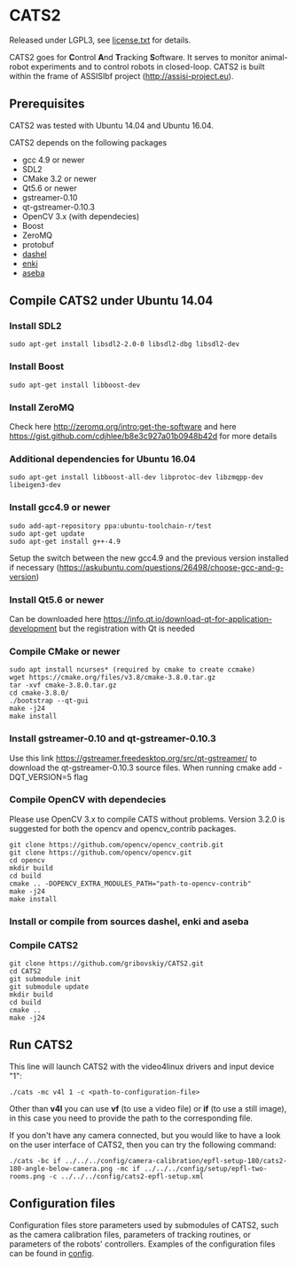 <!-- ![CATS2 logo](cats-bleu.jpg?raw=true) -->

# CATS2

Released under LGPL3, see [license.txt](license.txt) for details.

CATS2 goes for **C**ontrol **A**nd **T**racking **S**oftware.
It serves to monitor animal-robot experiments and to control robots in closed-loop.
CATS2 is built within the frame of ASSISIbf project (http://assisi-project.eu).

## Prerequisites

CATS2 was tested with Ubuntu 14.04 and Ubuntu 16.04.

CATS2 depends on the following packages
* gcc 4.9 or newer
* SDL2
* CMake 3.2 or newer
* Qt5.6 or newer
* gstreamer-0.10
* qt-gstreamer-0.10.3
* OpenCV 3.x (with dependecies)
* Boost
* ZeroMQ
* protobuf
* [dashel](https://github.com/aseba-community/dashel)
* [enki](https://github.com/enki-community/enki)
* [aseba](https://github.com/gribovskiy/aseba)

## Compile CATS2 under Ubuntu 14.04

### Install SDL2
    sudo apt-get install libsdl2-2.0-0 libsdl2-dbg libsdl2-dev 

### Install Boost
    sudo apt-get install libboost-dev

### Install ZeroMQ
Check here 
http://zeromq.org/intro:get-the-software and here
https://gist.github.com/cdjhlee/b8e3c927a01b0948b42d
for more details

### Additional dependencies for Ubuntu 16.04
    sudo apt-get install libboost-all-dev libprotoc-dev libzmqpp-dev libeigen3-dev

### Install gcc4.9 or newer 

    sudo add-apt-repository ppa:ubuntu-toolchain-r/test
    sudo apt-get update
    sudo apt-get install g++-4.9

Setup the switch between the new gcc4.9 and the previous version installed if
necessary (https://askubuntu.com/questions/26498/choose-gcc-and-g-version)

### Install Qt5.6 or newer 
Can be downloaded here https://info.qt.io/download-qt-for-application-development but the registration with Qt is needed

### Compile CMake or newer 

    sudo apt install ncurses* (required by cmake to create ccmake)
    wget https://cmake.org/files/v3.8/cmake-3.8.0.tar.gz
    tar -xvf cmake-3.8.0.tar.gz
    cd cmake-3.8.0/
    ./bootstrap --qt-gui
    make -j24
    make install

### Install gstreamer-0.10 and qt-gstreamer-0.10.3 
Use this link https://gstreamer.freedesktop.org/src/qt-gstreamer/ to download the qt-gstreamer-0.10.3 source files. 
When running cmake add -DQT_VERSION=5 flag

### Compile OpenCV with dependecies

Please use OpenCV 3.x to compile CATS without problems. Version 3.2.0 is suggested for both the opencv and opencv_contrib packages.

    git clone https://github.com/opencv/opencv_contrib.git
    git clone https://github.com/opencv/opencv.git
    cd opencv
    mkdir build
    cd build
    cmake .. -DOPENCV_EXTRA_MODULES_PATH="path-to-opencv-contrib"
    make -j24
    make install

### Install or compile from sources dashel, enki and aseba

### Compile CATS2

    git clone https://github.com/gribovskiy/CATS2.git
    cd CATS2
    git submodule init
    git submodule update
    mkdir build
    cd build
    cmake ..
    make -j24

## Run CATS2

This line will launch CATS2 with the video4linux drivers and input device "1":

    ./cats -mc v4l 1 -c <path-to-configuration-file>

Other than **v4l** you can use **vf** (to use a video file) or **if** (to use a still image),
in this case you need to provide the path to the corresponding file.

If you don't have any camera connected, but you would like to have a look on the
user interface of CATS2, then you can try the following command:

    ./cats -bc if ../../../config/camera-calibration/epfl-setup-180/cats2-180-angle-below-camera.png -mc if ../../../config/setup/epfl-two-rooms.png -c ../../../config/cats2-epfl-setup.xml

## Configuration files

Configuration files store parameters used by submodules of CATS2, such as the
camera calibration files, parameters of tracking routines, or parameters of the
robots' controllers. Examples of the configuration files can be found in
[config](config).
